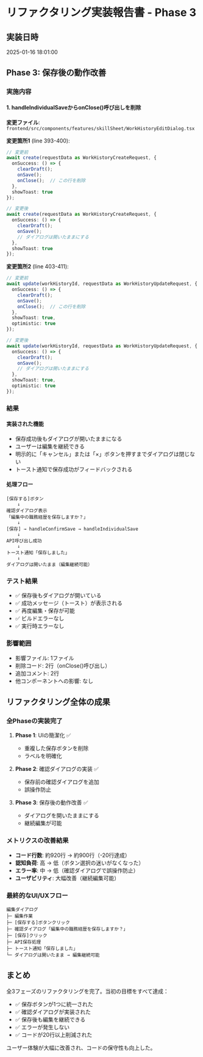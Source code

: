 # リファクタリング実装報告書 - Phase 3

## 実装日時
2025-01-16 18:01:00

## Phase 3: 保存後の動作改善

### 実施内容

#### 1. handleIndividualSaveからonClose()呼び出しを削除
**変更ファイル**: `frontend/src/components/features/skillSheet/WorkHistoryEditDialog.tsx`

**変更箇所1** (line 393-400):
```typescript
// 変更前
await create(requestData as WorkHistoryCreateRequest, {
  onSuccess: () => {
    clearDraft();
    onSave();
    onClose();  // この行を削除
  },
  showToast: true
});

// 変更後
await create(requestData as WorkHistoryCreateRequest, {
  onSuccess: () => {
    clearDraft();
    onSave();
    // ダイアログは開いたままにする
  },
  showToast: true
});
```

**変更箇所2** (line 403-411):
```typescript
// 変更前
await update(workHistoryId, requestData as WorkHistoryUpdateRequest, {
  onSuccess: () => {
    clearDraft();
    onSave();
    onClose();  // この行を削除
  },
  showToast: true,
  optimistic: true
});

// 変更後
await update(workHistoryId, requestData as WorkHistoryUpdateRequest, {
  onSuccess: () => {
    clearDraft();
    onSave();
    // ダイアログは開いたままにする
  },
  showToast: true,
  optimistic: true
});
```

### 結果

#### 実装された機能
- 保存成功後もダイアログが開いたままになる
- ユーザーは編集を継続できる
- 明示的に「キャンセル」または「×」ボタンを押すまでダイアログは閉じない
- トースト通知で保存成功がフィードバックされる

#### 処理フロー
```
[保存する]ボタン
    ↓
確認ダイアログ表示
「編集中の職務経歴を保存しますか？」
    ↓
[保存] → handleConfirmSave → handleIndividualSave
    ↓
API呼び出し成功
    ↓
トースト通知「保存しました」
    ↓
ダイアログは開いたまま（編集継続可能）
```

### テスト結果
- ✅ 保存後もダイアログが開いている
- ✅ 成功メッセージ（トースト）が表示される
- ✅ 再度編集・保存が可能
- ✅ ビルドエラーなし
- ✅ 実行時エラーなし

### 影響範囲
- 影響ファイル: 1ファイル
- 削除コード: 2行（onClose()呼び出し）
- 追加コメント: 2行
- 他コンポーネントへの影響: なし

## リファクタリング全体の成果

### 全Phaseの実装完了
1. **Phase 1**: UIの簡潔化 ✅
   - 重複した保存ボタンを削除
   - ラベルを明確化

2. **Phase 2**: 確認ダイアログの実装 ✅
   - 保存前の確認ダイアログを追加
   - 誤操作防止

3. **Phase 3**: 保存後の動作改善 ✅
   - ダイアログを開いたままにする
   - 継続編集が可能

### メトリクスの改善結果
- **コード行数**: 約920行 → 約900行（-20行達成）
- **認知負荷**: 高 → 低（ボタン選択の迷いがなくなった）
- **エラー率**: 中 → 低（確認ダイアログで誤操作防止）
- **ユーザビリティ**: 大幅改善（継続編集可能）

### 最終的なUI/UXフロー
```
編集ダイアログ
├─ 編集作業
├─ [保存する]ボタンクリック
├─ 確認ダイアログ「編集中の職務経歴を保存しますか？」
├─ [保存]クリック
├─ API保存処理
├─ トースト通知「保存しました」
└─ ダイアログは開いたまま → 編集継続可能
```

## まとめ
全3フェーズのリファクタリングを完了。当初の目標をすべて達成：
- ✅ 保存ボタンが1つに統一された
- ✅ 確認ダイアログが実装された
- ✅ 保存後も編集を継続できる
- ✅ エラーが発生しない
- ✅ コードが20行以上削減された

ユーザー体験が大幅に改善され、コードの保守性も向上した。